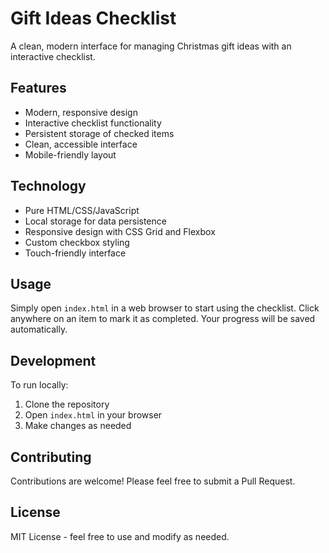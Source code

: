 # Gift Ideas Checklist

A clean, modern interface for managing Christmas gift ideas with an interactive checklist.

## Features

- Modern, responsive design
- Interactive checklist functionality
- Persistent storage of checked items
- Clean, accessible interface
- Mobile-friendly layout

## Technology

- Pure HTML/CSS/JavaScript
- Local storage for data persistence
- Responsive design with CSS Grid and Flexbox
- Custom checkbox styling
- Touch-friendly interface

## Usage

Simply open `index.html` in a web browser to start using the checklist. Click anywhere on an item to mark it as completed. Your progress will be saved automatically.

## Development

To run locally:
1. Clone the repository
2. Open `index.html` in your browser
3. Make changes as needed

## Contributing

Contributions are welcome! Please feel free to submit a Pull Request.

## License

MIT License - feel free to use and modify as needed.